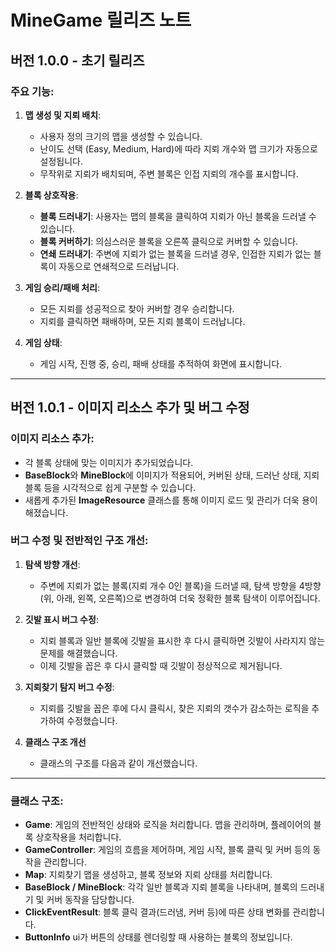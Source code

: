# MineGame 릴리즈 노트

## 버전 1.0.0 - 초기 릴리즈

### 주요 기능:

1. **맵 생성 및 지뢰 배치**:
   - 사용자 정의 크기의 맵을 생성할 수 있습니다.
   - 난이도 선택 (Easy, Medium, Hard)에 따라 지뢰 개수와 맵 크기가 자동으로 설정됩니다.
   - 무작위로 지뢰가 배치되며, 주변 블록은 인접 지뢰의 개수를 표시합니다.

2. **블록 상호작용**:
   - **블록 드러내기**: 사용자는 맵의 블록을 클릭하여 지뢰가 아닌 블록을 드러낼 수 있습니다.
   - **블록 커버하기**: 의심스러운 블록을 오른쪽 클릭으로 커버할 수 있습니다.
   - **연쇄 드러내기**: 주변에 지뢰가 없는 블록을 드러낼 경우, 인접한 지뢰가 없는 블록이 자동으로 연쇄적으로 드러납니다.

3. **게임 승리/패배 처리**:
   - 모든 지뢰를 성공적으로 찾아 커버할 경우 승리합니다.
   - 지뢰를 클릭하면 패배하며, 모든 지뢰 블록이 드러납니다.

4. **게임 상태**:
   - 게임 시작, 진행 중, 승리, 패배 상태를 추적하여 화면에 표시합니다.

---

## 버전 1.0.1 - 이미지 리소스 추가 및 버그 수정

### 이미지 리소스 추가:
- 각 블록 상태에 맞는 이미지가 추가되었습니다.
- **BaseBlock**와 **MineBlock**에 이미지가 적용되어, 커버된 상태, 드러난 상태, 지뢰 블록 등을 시각적으로 쉽게 구분할 수 있습니다.
- 새롭게 추가된 **ImageResource** 클래스를 통해 이미지 로드 및 관리가 더욱 용이해졌습니다.

### 버그 수정 및 전반적인 구조 개선:

1. **탐색 방향 개선**:
   - 주변에 지뢰가 없는 블록(지뢰 개수 0인 블록)을 드러낼 때, 탐색 방향을 4방향(위, 아래, 왼쪽, 오른쪽)으로 변경하여 더욱 정확한 블록 탐색이 이루어집니다.

2. **깃발 표시 버그 수정**:
   - 지뢰 블록과 일반 블록에 깃발을 표시한 후 다시 클릭하면 깃발이 사라지지 않는 문제를 해결했습니다.
   - 이제 깃발을 꼽은 후 다시 클릭할 때 깃발이 정상적으로 제거됩니다.
3. **지뢰찾기 탐지 버그 수정**:
   - 지뢰를 깃발을 꼽은 후에 다시 클릭시, 찾은 지뢰의 갯수가 감소하는 로직을 추가하여 수정했습니다.     
4. **클래스 구조 개선**
   - 클래스의 구조를 다음과 같이 개선했습니다.
---

### 클래스 구조:

- **Game**: 게임의 전반적인 상태와 로직을 처리합니다. 맵을 관리하며, 플레이어의 블록 상호작용을 처리합니다.
- **GameController**: 게임의 흐름을 제어하며, 게임 시작, 블록 클릭 및 커버 등의 동작을 관리합니다.
- **Map**: 지뢰찾기 맵을 생성하고, 블록 정보와 지뢰 상태를 처리합니다.
- **BaseBlock / MineBlock**: 각각 일반 블록과 지뢰 블록을 나타내며, 블록의 드러내기 및 커버 동작을 담당합니다.
- **ClickEventResult**: 블록 클릭 결과(드러냄, 커버 등)에 따른 상태 변화를 관리합니다.
- **ButtonInfo** ui가 버튼의 상태를 렌더링할 때 사용하는 블록의 정보입니다. 
